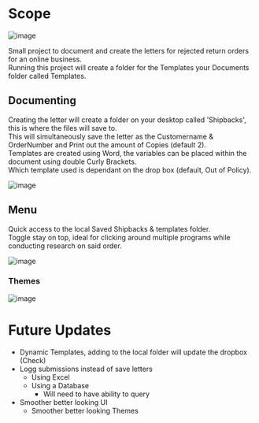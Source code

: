# Scope

![image](https://github.com/S7rasshofer/Order-Rejects/assets/104862406/c0f9ac71-c708-47a6-a256-8c79927dc245)

Small project to document and create the letters for rejected return orders for an online business.  
Running this project will create a folder for the Templates your Documents folder called Templates.  

## Documenting

Creating the letter will create a folder on your desktop called 'Shipbacks', this is where the files will save to.  
This will simultaneously save the letter as the Customername & OrderNumber and Print out the amount of Copies (default 2).  
Templates are created using Word, the variables can be placed within the document using double Curly Brackets.  
Which template used is dependant on the drop box (default, Out of Policy).

![image](https://github.com/S7rasshofer/Order-Rejects/assets/104862406/291fce4c-6a41-48a7-8b19-00f482096b19)

## Menu

Quick access to the local Saved Shipbacks & templates folder.  
Toggle stay on top, ideal for clicking around multiple programs while conducting research on said order.

![image](https://github.com/S7rasshofer/Order-Rejects/assets/104862406/62e0c22a-312f-4894-be5d-a17319e9bdfa)

### Themes

![image](https://github.com/S7rasshofer/Order-Rejects/assets/104862406/6f79cb95-10cd-4051-b319-9b9f7582320b)

# Future Updates

- Dynamic Templates, adding to the local folder will update the dropbox (Check)
- Logg submissions instead of save letters
  - Using Excel
  - Using a Database
    - Will need to have ability to query
- Smoother better looking UI
  - Smoother better looking Themes
